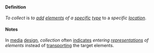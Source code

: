 #### Definition

*To collect* is *to [add](https://github.com/gcassel/Modular-Organization-Terminology/blob/master/terms/add.md) [elements](https://github.com/gcassel/Modular-Organization-Terminology/blob/master/terms/element.md) of a [specific](https://github.com/gcassel/Modular-Organization-Terminology/blob/master/terms/specific.md) [type](https://github.com/gcassel/Modular-Organization-Terminology/blob/master/terms/type.md)* to a *specific [location](https://github.com/gcassel/Modular-Organization-Terminology/blob/master/terms/location.md)*.

#### Notes

In [media](https://github.com/gcassel/Modular-Organization-Terminology/blob/master/terms/media.md) [design](https://github.com/gcassel/Modular-Organization-Terminology/blob/master/terms/design.md), *collection* often [indicates](https://github.com/gcassel/Modular-Organization-Terminology/blob/master/terms/indicate.md) *entering [representations](https://github.com/gcassel/Modular-Organization-Terminology/blob/master/terms/represent.md) of elements* instead of [transporting](https://github.com/gcassel/Modular-Organization-Terminology/blob/master/terms/transport.md) the target elements.
